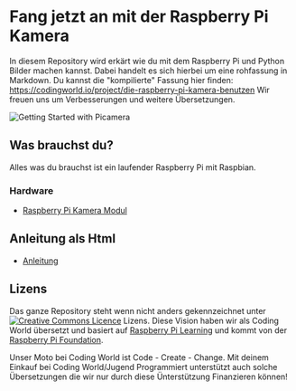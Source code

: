 # Fang jetzt an mit der Raspberry Pi Kamera

In diesem Repository wird erkärt wie du mit dem Raspberry Pi und Python Bilder machen kannst. Dabei handelt es sich hierbei um eine rohfassung in Markdown. Du kannst die "kompilierte" Fassung hier finden: https://codingworld.io/project/die-raspberry-pi-kamera-benutzen Wir freuen uns um Verbesserungen und weitere Übersetzungen.

![Getting Started with Picamera](cover.png)

## Was brauchst du?

Alles was du brauchst ist ein laufender Raspberry Pi mit Raspbian.


### Hardware

- [Raspberry Pi Kamera Modul](http://codingworld.io/shop/raspberry-pi-kamera-board-mit-objektiv)

## Anleitung als Html

- [ Anleitung](https://codingworld.io/project/die-raspberry-pi-kamera-benutzen)

## Lizens

Das ganze Repository steht wenn nicht anders gekennzeichnet unter [![Creative Commons Licence](http://i.creativecommons.org/l/by-sa/4.0/88x31.png)](http://creativecommons.org/licenses/by-sa/4.0/) Lizens. Diese Vision haben wir als Coding World übersetzt und basiert auf [Raspberry Pi Learning](https://github.com/raspberrypilearning/getting-started-with-picamera) und kommt von der [Raspberry Pi Foundation](https://www.raspberrypi.org/).

Unser Moto bei Coding World ist Code - Create - Change. 
Mit deinem Einkauf bei Coding World/Jugend Programmiert unterstützt auch solche Übersetzungen die wir nur durch diese Ünterstützung Finanzieren können!
